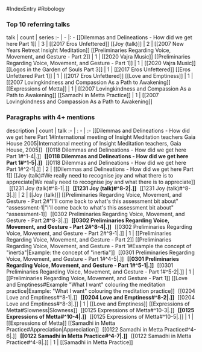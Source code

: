 #IndexEntry #Robology

### Top 10 referring talks
talk | count | series
:- | - |: -
[[Dilemmas and Delineations - How did we get here Part 1]] | 3 | [[2017 Eros Unfettered]]
[[Joy (talk)]] | 2 | [[2007 New Years Retreat Insight Meditation]]
[[Preliminaries Regarding Voice, Movement, and Gesture - Part 2]] | 1 | [[2020 Vajra Music]]
[[Preliminaries Regarding Voice, Movement, and Gesture - Part 1]] | 1 | [[2020 Vajra Music]]
[[Logos in the Garden of Souls Part 3]] | 1 | [[2017 Eros Unfettered]]
[[Eros Unfettered Part 1]] | 1 | [[2017 Eros Unfettered]]
[[Love and Emptiness]] | 1 | [[2007 Lovingkindness and Compassion As a Path to Awakening]]
[[Expressions of Metta]] | 1 | [[2007 Lovingkindness and Compassion As a Path to Awakening]]
[[Samadhi in Metta Practice]] | 1 | [[2007 Lovingkindness and Compassion As a Path to Awakening]]

### Paragraphs with 4+ mentions
description | count | talk
:- | : - | :-
[[Dilemmas and Delineations - How did we get here Part 1#International meeting of Insight Meditation teachers Gaia House 2005\|International meeting of Insight Meditation teachers, Gaia House, 2005]] &nbsp;&nbsp;[[0118 Dilemmas and Delineations - How did we get here Part 1#^1-4\|.]] &nbsp; **[[0118 Dilemmas and Delineations - How did we get here Part 1#^1-5\|.]]** &nbsp; [[0118 Dilemmas and Delineations - How did we get here Part 1#^2-1\|.]] | 2 | [[Dilemmas and Delineations - How did we get here Part 1]]
[[Joy (talk)#We really need to recognise joy and what there is to appreciate\|We really need to recognise joy and what there is to appreciate]] &nbsp;&nbsp;[[1231 Joy (talk)#^8-1\|.]] &nbsp; **[[1231 Joy (talk)#^8-2\|.]]** &nbsp; [[1231 Joy (talk)#^8-3\|.]] | 2 | [[Joy (talk)]]
[[Preliminaries Regarding Voice, Movement, and Gesture - Part 2#"I'll come back to what's this assessment bit about" ^assessment-1\|"I'll come back to what's this assessment bit about" ^assessment-1]] &nbsp;&nbsp;[[0302 Preliminaries Regarding Voice, Movement, and Gesture - Part 2#^8-3\|.]] &nbsp; **[[0302 Preliminaries Regarding Voice, Movement, and Gesture - Part 2#^8-4\|.]]** &nbsp; [[0302 Preliminaries Regarding Voice, Movement, and Gesture - Part 2#^9-1\|.]] | 1 | [[Preliminaries Regarding Voice, Movement, and Gesture - Part 2]]
[[Preliminaries Regarding Voice, Movement, and Gesture - Part 1#Example the concept of "inertia"\|Example: the concept of "inertia"]] &nbsp;&nbsp;[[0301 Preliminaries Regarding Voice, Movement, and Gesture - Part 1#^4-5\|.]] &nbsp; **[[0301 Preliminaries Regarding Voice, Movement, and Gesture - Part 1#^5-1\|.]]** &nbsp; [[0301 Preliminaries Regarding Voice, Movement, and Gesture - Part 1#^5-2\|.]] | 1 | [[Preliminaries Regarding Voice, Movement, and Gesture - Part 1]]
[[Love and Emptiness#Example "What I want" colouring the meditation practice\|Example: "What I want" colouring the meditation practice]] &nbsp;&nbsp;[[0204 Love and Emptiness#^8-1\|.]] &nbsp; **[[0204 Love and Emptiness#^8-2\|.]]** &nbsp; [[0204 Love and Emptiness#^8-3\|.]] | 1 | [[Love and Emptiness]]
[[Expressions of Metta#Slowness\|Slowness]] &nbsp;&nbsp;[[0125 Expressions of Metta#^10-3\|.]] &nbsp; **[[0125 Expressions of Metta#^10-4\|.]]** &nbsp; [[0125 Expressions of Metta#^10-5\|.]] | 1 | [[Expressions of Metta]]
[[Samadhi in Metta Practice#Appreciation\|Appreciation]] &nbsp;&nbsp;[[0122 Samadhi in Metta Practice#^4-6\|.]] &nbsp; **[[0122 Samadhi in Metta Practice#^4-7\|.]]** &nbsp; [[0122 Samadhi in Metta Practice#^4-8\|.]] | 1 | [[Samadhi in Metta Practice]]

